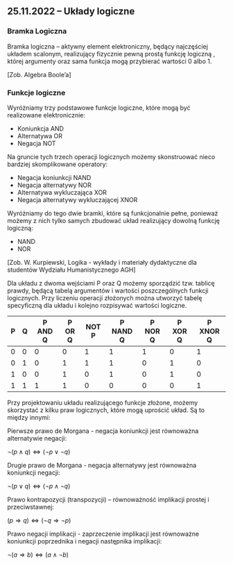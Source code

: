 ## 25.11.2022 – Układy logiczne

### Bramka Logiczna

Bramka logiczna – aktywny element elektroniczny, będący najczęściej układem scalonym, realizujący fizycznie pewną prostą funkcję logiczną , której argumenty oraz sama funkcja mogą przybierać wartości 0 albo 1. 

[Zob. Algebra Boole’a]

### Funkcje logiczne

Wyróżniamy trzy podstawowe funkcje logiczne, które mogą być realizowane elektronicznie:
- Koniunkcja AND
- Alternatywa OR
- Negacja NOT

Na gruncie tych trzech operacji logicznych możemy skonstruować nieco bardziej skomplikowane operatory:
- Negacja koniunkcji NAND
- Negacja alternatywy NOR
- Alternatywa wykluczająca XOR
- Negacja alternatywy wykluczającej XNOR

Wyróżniamy do tego dwie bramki, które są funkcjonalnie pełne, ponieważ możemy z nich tylko samych zbudować układ realizujący dowolną funkcję logiczną:
- NAND
- NOR


[Zob. W. Kurpiewski, Logika - wykłady i materiały dydaktyczne dla studentów Wydziału Humanistycznego AGH]

Dla układu z dwoma wejściami P oraz Q możemy sporządzić tzw. tablicę prawdy, będącą tabelą argumentów i wartości poszczególnych funkcji logicznych. Przy liczeniu operacji złożonych można utworzyć tabelę specyficzną dla układu i kolejno rozpisywać wartości logiczne.

| P   | Q   | P  AND Q | P OR  Q | NOT P | P NAND Q | P NOR Q | P XOR Q | P XNOR Q |
| --- | --- | -------- | ------- | ----- | -------- | ------- | ------- | -------- |
| 0   | 0   | 0        | 0       | 1     | 1        | 1       | 0       | 1        |
| 0   | 1   | 0        | 1       | 1     | 1        | 0       | 1       | 0        |
| 1   | 0   | 0        | 1       | 0     | 1        | 0       | 1       | 0        |
| 1   | 1   | 1        | 1       | 0     | 0        | 0       | 0       | 1        |

Przy projektowaniu układu realizującego funkcje złożone, możemy skorzystać z kilku praw logicznych, które mogą uprościć układ. Są to między innymi:

Pierwsze prawo de Morgana - negacja koniunkcji jest równoważna alternatywie negacji:
    
$\lnot\left(p\land q\right)\Longleftrightarrow(\lnot p\vee\lnot q)$

Drugie prawo de Morgana - negacja alternatywy jest równoważna koniunkcji negacji:

$\lnot\left(p\vee q\right)\Longleftrightarrow(\lnot p\land\lnot q)$

Prawo kontrapozycji (transpozycji) – równoważność implikacji prostej i przeciwstawnej:

$\left(p\Rightarrow q\right)\Longleftrightarrow\left(\lnot q\Rightarrow\lnot p\right)$

Prawo negacji implikacji - zaprzeczenie implikacji jest równoważne koniunkcji poprzednika i negacji następnika implikacji:

$\lnot\left(a\Longrightarrow b\right)\Longleftrightarrow(a\land\lnot b)$

